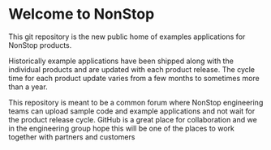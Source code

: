 # Welcome to NonStop 

This git repository is the new public home of examples applications for NonStop products.

Historically example applications have been shipped along with the individual products and are updated with each product release. The cycle time for each product update varies from a few months to sometimes more than a year.

This repository is meant to be a common forum where NonStop engineering teams can upload sample code and example applications and not wait for the product release cycle. GitHub is a great place for collaboration and we in the engineering group hope this will be one of the places to work together with partners and customers
